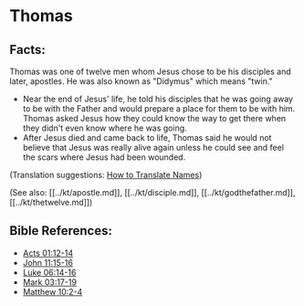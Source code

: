 # Thomas #

## Facts: ##

Thomas was one of twelve men whom Jesus chose to be his disciples and later, apostles. He was also known as "Didymus" which means "twin."

* Near the end of Jesus' life, he told his disciples that he was going away to be with the Father and would prepare a place for them to be with him. Thomas asked Jesus how they could know the way to get there when they didn't even know where he was going.
* After Jesus died and came back to life, Thomas said he would not believe that Jesus was really alive again unless he could see and feel the scars where Jesus had been wounded. 

(Translation suggestions: [How to Translate Names](en/ta-vol1/translate/man/translate-names))

(See also: [[../kt/apostle.md]], [[../kt/disciple.md]], [[../kt/godthefather.md]], [[../kt/thetwelve.md]])

## Bible References: ##

* [Acts 01:12-14](en/tn/act/help/01/12)
* [John 11:15-16](en/tn/jhn/help/11/15)
* [Luke 06:14-16](en/tn/luk/help/06/14)
* [Mark 03:17-19](en/tn/mrk/help/03/17)
* [Matthew 10:2-4](en/tn/mat/help/10/02)